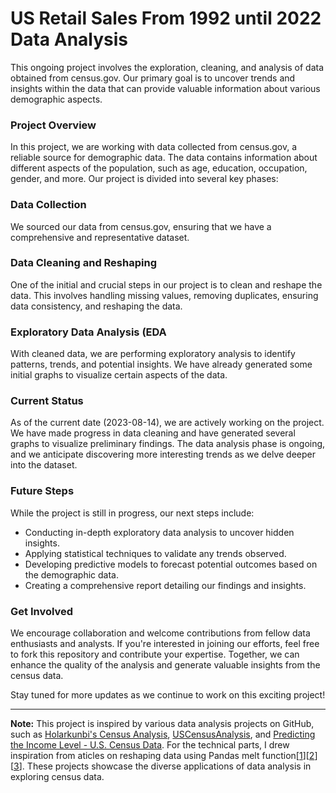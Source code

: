 # US Retail Sales From 1992 until 2022 Data Analysis
This ongoing project involves the exploration, cleaning, and analysis of data obtained from census.gov. Our primary goal is to uncover trends and insights within the data that can provide valuable information about various demographic aspects.

### Project Overview

In this project, we are working with data collected from census.gov, a reliable source for demographic data. The data contains information about different aspects of the population, such as age, education, occupation, gender, and more. Our project is divided into several key phases:

### Data Collection 
We sourced our data from census.gov, ensuring that we have a comprehensive and representative dataset.

### Data Cleaning and Reshaping

One of the initial and crucial steps in our project is to clean and reshape the data. This involves handling missing values, removing duplicates, ensuring data consistency, and reshaping the data.

### Exploratory Data Analysis (EDA
With cleaned data, we are performing exploratory analysis to identify patterns, trends, and potential insights. We have already generated some initial graphs to visualize certain aspects of the data.

### Current Status

As of the current date (2023-08-14), we are actively working on the project. We have made progress in data cleaning and have generated several graphs to visualize preliminary findings. The data analysis phase is ongoing, and we anticipate discovering more interesting trends as we delve deeper into the dataset.

### Future Steps

While the project is still in progress, our next steps include:
- Conducting in-depth exploratory data analysis to uncover hidden insights.
- Applying statistical techniques to validate any trends observed.
- Developing predictive models to forecast potential outcomes based on the demographic data.
- Creating a comprehensive report detailing our findings and insights.

### Get Involved

We encourage collaboration and welcome contributions from fellow data enthusiasts and analysts. If you're interested in joining our efforts, feel free to fork this repository and contribute your expertise. Together, we can enhance the quality of the analysis and generate valuable insights from the census data.

Stay tuned for more updates as we continue to work on this exciting project! 

---
**Note:** This project is inspired by various data analysis projects on GitHub, such as [Holarkunbi's Census Analysis](https://github.com/Holarkunbi/Census_analysis/blob/data_cleaning/README.md), [USCensusAnalysis](https://github.com/cjblackout/USCensusAnalysis), and [Predicting the Income Level - U.S. Census Data](https://github.com/Raj6383/Predicting-the-Income-Level--U.S-census-data). For the technical parts, I drew inspiration from aticles on reshaping data using Pandas melt function[[1](https://www.geeksforgeeks.org/reshaping-pandas-dataframes-using-melt-and-unmelt/)][[2](https://towardsdatascience.com/reshaping-a-dataframe-using-pandas-melt-83a151ce1907)][[3](https://www.geeksforgeeks.org/python-pandas-melt/)]. These projects showcase the diverse applications of data analysis in exploring census data.
